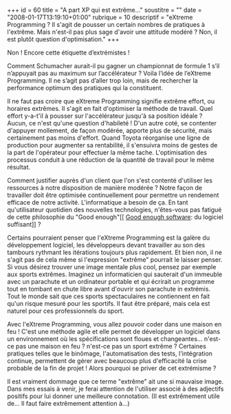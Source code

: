 +++
id = 60
title = "A part XP qui est extrême..."
soustitre = ""
date = "2008-01-17T13:19:10+01:00"
rubrique = 10
descriptif = "eXtreme Programming ? Il s'agit de pousser un certain nombres de pratiques à l'extrême. Mais n'est-il pas plus sage d'avoir une attitude modéré ? Non, il est plutôt question d'optimisation."
+++

<div class="chapo"></div>
Non ! Encore cette étiquette d’extrémistes !

Comment Schumacher aurait-il pu gagner un championnat de formule 1 s’il n’appuyait pas au maximum sur l’accélérateur ? Voila l’idée de l’eXtreme Programming. Il ne s’agit pas d’aller trop loin, mais de rechercher la performance optimum des pratiques qui la constituent.

Il ne faut pas croire que eXtreme Programming signifie extrême effort, ou horaires extrêmes. Il s'agit en fait d'optimiser la méthode de travail. Quel effort y-a-t'il à pousser sur l'accélérateur jusqu'à sa position idéale ? Aucun, ce n'est qu'une question d'habileté ! D'un autre coté, se contenter d'appuyer mollement, de façon modérée, apporte plus de sécurité, mais certainement pas moins d'effort. Quand Toyota réorganise une ligne de production pour augmenter sa rentabilité, il s'ensuivra moins de gestes de la part de l'opérateur pour effectuer la même tache. L'optimisation des processus conduit à une réduction de la quantité de travail pour le même résultat.

Comment justifier auprès d'un client que l'on s'est contenté d'utiliser les ressources à notre disposition de manière modérée ? Notre façon de travailler doit être optimisée continuellement pour permettre un rendement efficace de notre activité. L'informatique a besoin de ça. En tant qu'utilisateur quotidien des nouvelles technologies, n'êtes-vous pas fatigué de cette philosophie du "Good enough"[[ [Good enough software](http://www.mired.org/home/mwm/good-enough.html): du logiciel suffisant]] ?

Certains pourraient penser que l'eXtreme Programming est la galère du développement logiciel, les développeurs devant travailler au son des tambours rythmant les itérations toujours plus rapidement. Et bien non, il ne s'agit pas de cela même si l'expression "extrême" pourrait le laisser penser. Si vous désirez trouver une image mentale plus cool, pensez par exemple aux sports extrêmes. Imaginez un informaticien qui sauterait d'un immeuble avec un parachute et un ordinateur portable et qui écrirait un programme tout en tombant en chute libre avant d'ouvrir son parachute in extrémis. Tout le monde sait que ces sports spectaculaires ne contiennent en fait qu'un risque mesuré pour les sportifs. Il faut être préparé, mais cela est naturel pour ces professionnels du sport. 

Avec l'eXtreme Programming, vous allez pouvoir coder dans une maison en feu ! C'est une méthode agile et elle permet de développer un logiciel dans un environnement où les spécifications sont floues et changeantes... n'est-ce pas une maison en feu ? n'est-ce pas un sport extrême ? Certaines pratiques telles que le binômage, l'automatisation des tests, l'intégration continue, permettent de gérer avec beaucoup plus d'efficacité la crise probable de la fin de projet ! Alors pourquoi se priver de cet extrémisme ?

Il est vraiment dommage que ce terme "extrême" ait une si mauvaise image. Dans mes essais à venir, je ferai attention de l'utiliser associé à des adjectifs positifs pour lui donner une meilleure connotation. (Il est extrêmement utile de... Il faut faire extrêmement attention à...)